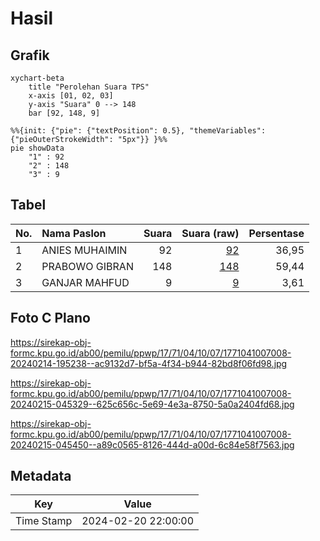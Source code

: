 # Hasil

## Grafik

```mermaid
xychart-beta
    title "Perolehan Suara TPS"
    x-axis [01, 02, 03]
    y-axis "Suara" 0 --> 148
    bar [92, 148, 9]
```

```mermaid
%%{init: {"pie": {"textPosition": 0.5}, "themeVariables": {"pieOuterStrokeWidth": "5px"}} }%%
pie showData
    "1" : 92
    "2" : 148
    "3" : 9
```

## Tabel

| No. | Nama Paslon    | Suara | Suara (raw) | Persentase |
|:--- |:-------------- | -----:| -----------:| ----------:|
| 1   | ANIES MUHAIMIN | 92    | [92][p-1]   | 36,95      |
| 2   | PRABOWO GIBRAN | 148   | [148][p-2]  | 59,44      |
| 3   | GANJAR MAHFUD  | 9     | [9][p-3]    | 3,61       |


[p-1]: https://github.com/gigit-pemilu/pemilu-2024-17-bengkulu/blob/main/pilpres/hitung-suara/sub/17-bengkulu/sub/71-kota-bengkulu/sub/04-muara-bangka-hulu/sub/1007-rawa-makmur-permai/sub/008-tps/sub/paslon-1.txt
[p-2]: https://github.com/gigit-pemilu/pemilu-2024-17-bengkulu/blob/main/pilpres/hitung-suara/sub/17-bengkulu/sub/71-kota-bengkulu/sub/04-muara-bangka-hulu/sub/1007-rawa-makmur-permai/sub/008-tps/sub/paslon-2.txt
[p-3]: https://github.com/gigit-pemilu/pemilu-2024-17-bengkulu/blob/main/pilpres/hitung-suara/sub/17-bengkulu/sub/71-kota-bengkulu/sub/04-muara-bangka-hulu/sub/1007-rawa-makmur-permai/sub/008-tps/sub/paslon-3.txt

## Foto C Plano

https://sirekap-obj-formc.kpu.go.id/ab00/pemilu/ppwp/17/71/04/10/07/1771041007008-20240214-195238--ac9132d7-bf5a-4f34-b944-82bd8f06fd98.jpg

https://sirekap-obj-formc.kpu.go.id/ab00/pemilu/ppwp/17/71/04/10/07/1771041007008-20240215-045329--625c656c-5e69-4e3a-8750-5a0a2404fd68.jpg

https://sirekap-obj-formc.kpu.go.id/ab00/pemilu/ppwp/17/71/04/10/07/1771041007008-20240215-045450--a89c0565-8126-444d-a00d-6c84e58f7563.jpg


## Metadata

| Key        | Value               |
| ---------- | ------------------- |
| Time Stamp | 2024-02-20 22:00:00 |



